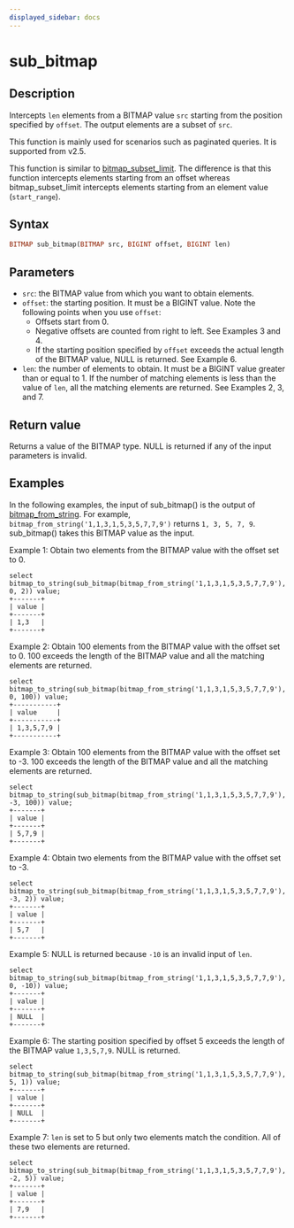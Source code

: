```yaml
---
displayed_sidebar: docs
---
```


# sub_bitmap

## Description

Intercepts `len` elements from a BITMAP value `src` starting from the position specified by `offset`. The output elements are a subset of `src`.

This function is mainly used for scenarios such as paginated queries. It is supported from v2.5.

This function is similar to [bitmap_subset_limit](./bitmap_subset_limit.md). The difference is that this function intercepts elements starting from an offset whereas bitmap_subset_limit intercepts elements starting from an element value (`start_range`).

## Syntax

```Haskell
BITMAP sub_bitmap(BITMAP src, BIGINT offset, BIGINT len)
```

## Parameters

- `src`: the BITMAP value from which you want to obtain elements.
- `offset`: the starting position. It must be a BIGINT value. Note the following points when you use `offset`:
  - Offsets start from 0.
  - Negative offsets are counted from right to left. See Examples 3 and 4.
  - If the starting position specified by `offset` exceeds the actual length of the BITMAP value, NULL is returned. See Example 6.
- `len`: the number of elements to obtain. It must be a BIGINT value greater than or equal to 1. If the number of matching elements is less than the value of `len`, all the matching elements are returned. See Examples 2, 3, and 7.

## Return value

Returns a value of the BITMAP type. NULL is returned if any of the input parameters is invalid.

## Examples

In the following examples, the input of sub_bitmap() is the output of [bitmap_from_string](./bitmap_from_string.md). For example, `bitmap_from_string('1,1,3,1,5,3,5,7,7,9')` returns `1, 3, 5, 7, 9`. sub_bitmap() takes this BITMAP value as the input.

Example 1: Obtain two elements from the BITMAP value with the offset set to 0.

```Plaintext
select bitmap_to_string(sub_bitmap(bitmap_from_string('1,1,3,1,5,3,5,7,7,9'), 0, 2)) value;
+-------+
| value |
+-------+
| 1,3   |
+-------+
```

Example 2: Obtain 100 elements from the BITMAP value with the offset set to 0. 100 exceeds the length of the BITMAP value and all the matching elements are returned.

```Plaintext
select bitmap_to_string(sub_bitmap(bitmap_from_string('1,1,3,1,5,3,5,7,7,9'), 0, 100)) value;
+-----------+
| value     |
+-----------+
| 1,3,5,7,9 |
+-----------+
```

Example 3: Obtain 100 elements from the BITMAP value with the offset set to -3. 100 exceeds the length of the BITMAP value and all the matching elements are returned.

```Plaintext
select bitmap_to_string(sub_bitmap(bitmap_from_string('1,1,3,1,5,3,5,7,7,9'), -3, 100)) value;
+-------+
| value |
+-------+
| 5,7,9 |
+-------+
```

Example 4: Obtain two elements from the BITMAP value with the offset set to -3.

```Plaintext
select bitmap_to_string(sub_bitmap(bitmap_from_string('1,1,3,1,5,3,5,7,7,9'), -3, 2)) value;
+-------+
| value |
+-------+
| 5,7   |
+-------+
```

Example 5: NULL is returned because `-10` is an invalid input of `len`.

```Plaintext
select bitmap_to_string(sub_bitmap(bitmap_from_string('1,1,3,1,5,3,5,7,7,9'), 0, -10)) value;
+-------+
| value |
+-------+
| NULL  |
+-------+
```

Example 6: The starting position specified by offset 5 exceeds the length of the BITMAP value `1,3,5,7,9`. NULL is returned.

```Plain
select bitmap_to_string(sub_bitmap(bitmap_from_string('1,1,3,1,5,3,5,7,7,9'), 5, 1)) value;
+-------+
| value |
+-------+
| NULL  |
+-------+
```

Example 7: `len` is set to 5 but only two elements match the condition. All of these two elements are returned.

```Plain
select bitmap_to_string(sub_bitmap(bitmap_from_string('1,1,3,1,5,3,5,7,7,9'), -2, 5)) value;
+-------+
| value |
+-------+
| 7,9   |
+-------+
```
